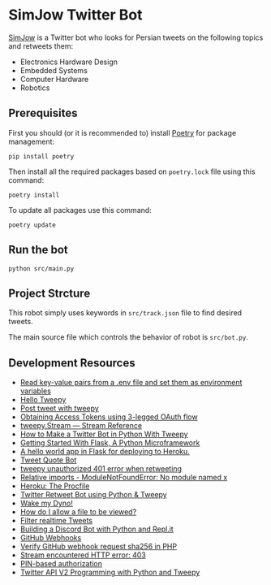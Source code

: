 # SimJow Twitter Bot

[SimJow](https://twitter.com/SimJow) is a Twitter bot who looks for Persian tweets on the following topics and retweets them:

- Electronics Hardware Design
- Embedded Systems
- Computer Hardware
- Robotics

## Prerequisites

First you should (or it is recommended to) install [Poetry](https://python-poetry.org/) for package management:

```console
pip install poetry
```

Then install all the required packages based on `poetry.lock` file using this command:

```console
poetry install
```

To update all packages use this command:

```console
poetry update
```

## Run the bot

```console
python src/main.py
```

## Project Strcture

This robot simply uses keywords in `src/track.json` file to find desired tweets.

The main source file which controls the behavior of robot is `src/bot.py`.

## Development Resources

- [Read key-value pairs from a .env file and set them as environment variables](https://github.com/theskumar/python-dotenv)
- [Hello Tweepy](https://docs.tweepy.org/en/stable/getting_started.html)
- [Post tweet with tweepy](https://stackoverflow.com/questions/19337672/post-tweet-with-tweepy)
- [Obtaining Access Tokens using 3-legged OAuth flow](https://developer.twitter.com/en/docs/authentication/oauth-1-0a/obtaining-user-access-tokens)
- [tweepy.Stream — Stream Reference](https://docs.tweepy.org/en/stable/stream.html)
- [How to Make a Twitter Bot in Python With Tweepy](https://realpython.com/twitter-bot-python-tweepy)
- [Getting Started With Flask, A Python Microframework](https://scotch.io/tutorials/getting-started-with-flask-a-python-microframework)
- [A hello world app in Flask for deploying to Heroku.](https://github.com/leah/hello-flask-heroku)
- [Tweet Quote Bot](https://github.com/adamichelle/tweet-quote-bot)
- [tweepy unauthorized 401 error when retweeting](https://stackoverflow.com/questions/69563386/tweepy-unauthorized-401-error-when-retweeting)
- [Relative imports - ModuleNotFoundError: No module named x](https://stackoverflow.com/questions/43728431/relative-imports-modulenotfounderror-no-module-named-x)
- [Heroku: The Procfile](https://devcenter.heroku.com/articles/procfile)
- [Twitter Retweet Bot using Python & Tweepy](https://github.com/0xGrimnir/Simple-Retweet-Bot)
- [Wake my Dyno!](http://wakemydyno.com/)
- [How do I allow a file to be viewed?](https://askto.pro/question/how-do-i-allow-a-file-to-be-viewed)
- [Filter realtime Tweets](https://developer.twitter.com/en/docs/twitter-api/v1/tweets/filter-realtime/guides/basic-stream-parameters)
- [Building a Discord Bot with Python and Repl.it](https://www.codementor.io/@garethdwyer/building-a-discord-bot-with-python-and-repl-it-miblcwejz#keeping-our-bot-alive)
- [GitHub Webhooks](https://docs.github.com/en/developers/webhooks-and-events/webhooks)
- [Verify GitHub webhook request sha256 in PHP](https://gist.github.com/mahdyar/711beee9fec9cab6bb2f6e48d061d077)
- [Stream encountered HTTP error: 403](https://stackoverflow.com/questions/70031766/receiving-stream-encountered-http-error-403-when-using-twitter-api-what-is-c)
- [PIN-based authorization](https://developer.twitter.com/en/docs/authentication/oauth-1-0a/pin-based-oauth)
- [Twitter API V2 Programming with Python and Tweepy](https://python.plainenglish.io/twitter-api-v2-programming-with-python-and-tweepy-f6487cd4bad9)